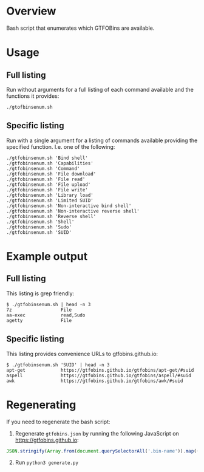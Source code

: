 # Overview

Bash script that enumerates which GTFOBins are available.

# Usage

## Full listing

Run without arguments for a full listing of each command available and the functions it provides:

```
./gtofbinsenum.sh
```

## Specific listing

Run with a single argument for a listing of commands available providing the specified function. I.e. one of the following:

```
./gtfobinsenum.sh 'Bind shell'
./gtfobinsenum.sh 'Capabilities'
./gtfobinsenum.sh 'Command'
./gtfobinsenum.sh 'File download'
./gtfobinsenum.sh 'File read'
./gtfobinsenum.sh 'File upload'
./gtfobinsenum.sh 'File write'
./gtfobinsenum.sh 'Library load'
./gtfobinsenum.sh 'Limited SUID'
./gtfobinsenum.sh 'Non-interactive bind shell'
./gtfobinsenum.sh 'Non-interactive reverse shell'
./gtfobinsenum.sh 'Reverse shell'
./gtfobinsenum.sh 'Shell'
./gtfobinsenum.sh 'Sudo'
./gtfobinsenum.sh 'SUID'
```

# Example output

## Full listing

This listing is grep friendly:

```
$ ./gtfobinsenum.sh | head -n 3
7z                  File
aa-exec             read,Sudo
agetty              File
```

## Specific listing

This listing provides convenience URLs to gtfobins.github.io:

```
$ ./gtfobinsenum.sh 'SUID' | head -n 3
apt-get             https://gtfobins.github.io/gtfobins/apt-get/#suid
aspell              https://gtfobins.github.io/gtfobins/aspell/#suid
awk                 https://gtfobins.github.io/gtfobins/awk/#suid
```

# Regenerating

If you need to regenerate the bash script:

1. Regenerate `gtfobins.json` by running the following JavaScript on https://gtfobins.github.io:
  ```javascript
  JSON.stringify(Array.from(document.querySelectorAll('.bin-name')).map((el) => { return {bin: el.innerText, functions: Array.from(el.parentNode.parentNode.querySelectorAll('.function-list li')).map((el) => el.innerText)}} ))
  ```
2. Run `python3 generate.py`

